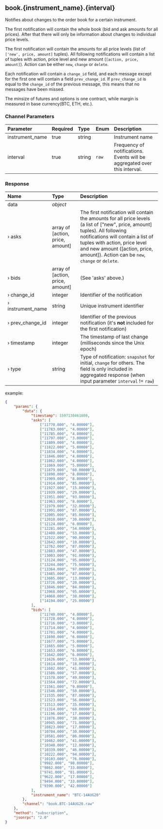 ## book.{instrument_name}.{interval}

Notifies about changes to the order book for a certain instrument.

The first notification will contain the whole book (bid and ask amounts for all prices). After that there will only be information about changes to individual price levels.

The first notification will contain the amounts for all price levels (list of `['new', price, amount]` tuples). All following notifications will contain a list of tuples with action, price level and new amount (`[action, price, amount]`). Action can be either `new`, `change` or `delete`.

Each notification will contain a `change_id` field, and each message except for the first one will contain a field `prev_change_id`. If `prev_change_id` is equal to the `change_id` of the previous message, this means that no messages have been missed.

The minsize of futures and options is one contract, while margin is measured in base currency(BTC, ETH, etc.).

### Channel Parameters

| Parameter       | Required | Type   | Enum  | Description                                                  |
| :-------------- | :------- | :----- | :---- | :----------------------------------------------------------- |
| instrument_name | true     | string |       | Instrument name                                              |
| interval        | true     | string | `raw` | Frequency of notifications. Events will be aggregated over this interval. |

### Response

| Name              | Type                             | Description                                                  |
| :---------------- | :------------------------------- | :----------------------------------------------------------- |
| data              | *object*                         |                                                              |
| › asks            | array of [action, price, amount] | The first notification will contain the amounts for all price levels (a list of ["new", price, amount] tuples). All following notifications will contain a list of tuples with action, price level and new amount ([action, price, amount]). Action can be `new`, `change` or `delete`. |
| › bids            | array of [action, price, amount] | (See 'asks' above.)                                          |
| › change_id       | integer                          | Identifier of the notification                               |
| › instrument_name | string                           | Unique instrument identifier                                 |
| › prev_change_id  | integer                          | Identifier of the previous notification (it's **not** included for the first notification) |
| › timestamp       | integer                          | The timestamp of last change (milliseconds since the Unix epoch) |
| › type            | string                           | Type of notification: `snapshot` for initial, `change` for others. The field is only included in aggregated response (when input parameter `interval` != `raw`) |

example:

```json
{
	"params": {
		"data": {
			"timestamp": 1597130461800,
			"asks": [
				["11770.000", "4.00000"],
				["11783.000", "4.00000"],
				["11785.000", "4.00000"],
				["11797.000", "3.00000"],
				["11809.000", "4.00000"],
				["11822.000", "5.00000"],
				["11834.000", "4.00000"],
				["11846.000", "4.00000"],
				["11862.000", "4.00000"],
				["11869.000", "5.00000"],
				["11879.000", "60.00000"],
				["11890.000", "8.00000"],
				["11909.000", "8.00000"],
				["11914.000", "85.00000"],
				["11927.000", "15.00000"],
				["11939.000", "29.00000"],
				["11951.000", "93.00000"],
				["11963.000", "8.00000"],
				["11979.000", "32.00000"],
				["11991.000", "87.00000"],
				["12005.000", "85.00000"],
				["12010.000", "30.00000"],
				["12124.000", "6.00000"],
				["12281.000", "54.00000"],
				["12400.000", "53.00000"],
				["12522.000", "90.00000"],
				["12642.000", "10.00000"],
				["12762.000", "87.00000"],
				["12883.000", "47.00000"],
				["13003.000", "91.00000"],
				["13124.000", "95.00000"],
				["13244.000", "75.00000"],
				["13364.000", "97.00000"],
				["13485.000", "87.00000"],
				["13605.000", "13.00000"],
				["13726.000", "20.00000"],
				["13846.000", "84.00000"],
				["13968.000", "95.00000"],
				["14068.000", "38.00000"],
				["14194.000", "25.00000"]
			],
			"bids": [
				["11740.000", "4.00000"],
				["11728.000", "4.00000"],
				["11716.000", "3.00000"],
				["11714.000", "4.00000"],
				["11701.000", "4.00000"],
				["11690.000", "6.00000"],
				["11677.000", "5.00000"],
				["11665.000", "5.00000"],
				["11653.000", "6.00000"],
				["11642.000", "6.00000"],
				["11626.000", "53.00000"],
				["11614.000", "18.00000"],
				["11602.000", "41.00000"],
				["11586.000", "57.00000"],
				["11578.000", "49.00000"],
				["11564.000", "72.00000"],
				["11561.000", "9.00000"],
				["11546.000", "50.00000"],
				["11535.000", "87.00000"],
				["11523.000", "56.00000"],
				["11513.000", "35.00000"],
				["11314.000", "68.00000"],
				["11196.000", "17.00000"],
				["11076.000", "38.00000"],
				["10945.000", "71.00000"],
				["10823.000", "17.00000"],
				["10704.000", "30.00000"],
				["10581.000", "86.00000"],
				["10462.000", "41.00000"],
				["10340.000", "12.00000"],
				["10339.000", "46.00000"],
				["10222.000", "94.00000"],
				["10103.000", "76.00000"],
				["9982.000", "90.00000"],
				["9862.000", "33.00000"],
				["9741.000", "81.00000"],
				["9622.000", "17.00000"],
				["9494.000", "33.00000"],
				["9390.000", "42.00000"]
			],
			"instrument_name": "BTC-14AUG20"
		},
		"channel": "book.BTC-14AUG20.raw"
	},
	"method": "subscription",
	"jsonrpc": "2.0"
}
```

